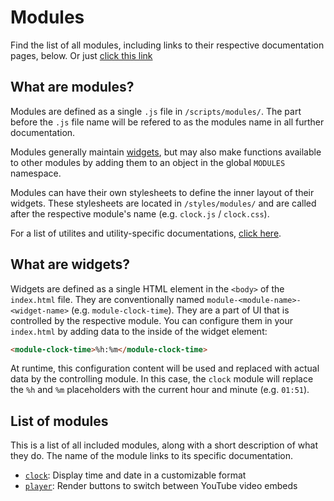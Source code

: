 # Modules

Find the list of all modules, including links to their respective documentation pages, below. Or just [click this link](#list-of-modules)

## What are modules?

Modules are defined as a single `.js` file in `/scripts/modules/`.
The part before the `.js` file name will be refered to as the modules name in all further documentation.

Modules generally maintain [widgets](#what-are-widgets), but may also make functions available to other modules by adding them to an object in the global `MODULES` namespace.

Modules can have their own stylesheets to define the inner layout of their widgets.
These stylesheets are located in `/styles/modules/` and are called after the respective module's name (e.g. `clock.js` / `clock.css`).

For a list of utilites and utility-specific documentations, [click here](../utilities/README.md).

## What are widgets?

Widgets are defined as a single HTML element in the `<body>` of the `index.html` file.
They are conventionally named `module-<module-name>-<widget-name>` (e.g. `module-clock-time`).
They are a part of UI that is controlled by the respective module.
You can configure them in your `index.html` by adding data to the inside of the widget element:

```html
<module-clock-time>%h:%m</module-clock-time>
```

At runtime, this configuration content will be used and replaced with actual data by the controlling module.
In this case, the `clock` module will replace the `%h` and `%m` placeholders with the current hour and minute (e.g. `01:51`).

## List of modules

This is a list of all included modules, along with a short description of what they do.
The name of the module links to its specific documentation.

- [`clock`](./clock.md): Display time and date in a customizable format
- [`player`](./player.md): Render buttons to switch between YouTube video embeds